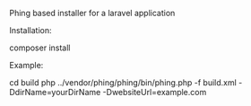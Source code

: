 Phing based installer for a laravel application

Installation:

composer install

Example:

cd build
php ../vendor/phing/phing/bin/phing.php -f build.xml -DdirName=yourDirName -DwebsiteUrl=example.com

